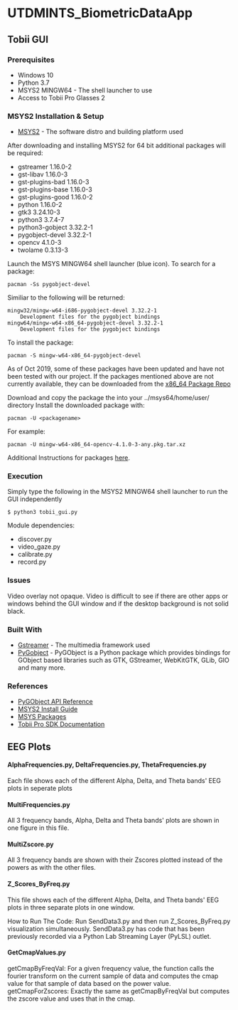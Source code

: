 # UTDMINTS_BiometricDataApp

## Tobii GUI

### Prerequisites

* Windows 10
* Python 3.7
* MSYS2 MINGW64 - The shell launcher to use
* Access to Tobii Pro Glasses 2

### MSYS2 Installation & Setup

* [MSYS2](https://www.msys2.org/) - The software distro and building platform used

After downloading and installing MSYS2 for 64 bit additional packages will be required:
* gstreamer 1.16.0-2
* gst-libav 1.16.0-3
* gst-plugins-bad 1.16.0-3
* gst-plugins-base 1.16.0-3
* gst-plugins-good 1.16.0-2
* python 1.16.0-2
* gtk3 3.24.10-3
* python3 3.7.4-7
* python3-gobject 3.32.2-1
* pygobject-devel 3.32.2-1
* opencv 4.1.0-3
* twolame 0.3.13-3

Launch the MSYS MINGW64 shell launcher (blue icon). To search for a package:
```
pacman -Ss pygobject-devel
```
Similiar to the following will be returned:
```
mingw32/mingw-w64-i686-pygobject-devel 3.32.2-1
    Development files for the pygobject bindings
mingw64/mingw-w64-x86_64-pygobject-devel 3.32.2-1
    Development files for the pygobject bindings
```
To install the package:
```
pacman -S mingw-w64-x86_64-pygobject-devel
```
As of Oct 2019, some of these packages have been updated and have not been tested with our project.
If the packages mentioned above are not currently available, they can be downloaded from the [x86_64 Package Repo](http://repo.msys2.org/mingw/x86_64/)

Download and copy the package the into your ../msys64/home/user/ directory
Install the downloaded package with:
```
pacman -U <packagename>
```
For example:
```
pacman -U mingw-w64-x86_64-opencv-4.1.0-3-any.pkg.tar.xz
```
Additional Instructions for packages [here](https://github.com/msys2/msys2/wiki/Using-packages).

### Execution

Simply type the following in the MSYS2 MINGW64 shell launcher to run the GUI independently

```
$ python3 tobii_gui.py
```
Module dependencies:
* discover.py
* video_gaze.py
* calibrate.py
* record.py

### Issues

Video overlay not opaque. Video is difficult to see if there are other apps or windows behind the GUI window and if the desktop background is not solid black.

### Built With

* [Gstreamer](https://gstreamer.freedesktop.org/documentation/?gi-language=c) - The multimedia framework used
* [PyGobject](https://pygobject.readthedocs.io/en/latest/index.html) - PyGObject is a Python package which provides bindings for GObject based libraries such as GTK, GStreamer, WebKitGTK, GLib, GIO and many more.

### References

* [PyGObject API Reference](https://lazka.github.io/pgi-docs/index.html)
* [MSYS2 Install Guide](https://github.com/msys2/msys2/wiki/MSYS2-installation)
* [MSYS Packages](https://packages.msys2.org/updates)
* [Tobii Pro SDK Documentation](http://developer.tobiipro.com/)


## EEG Plots

#### AlphaFrequencies.py, DeltaFrequencies.py, ThetaFrequencies.py
Each file shows each of the different Alpha, Delta, and Theta bands' EEG plots in
seperate plots


#### MultiFrequencies.py
All 3 frequency bands, Alpha, Delta and Theta bands' plots are shown in one figure
in this file. 


#### MultiZscore.py
All 3 frequency bands are shown with their Zscores plotted instead of the powers as with
the other files.

#### Z_Scores_ByFreq.py
This file shows each of the different Alpha, Delta, and Theta bands' EEG plots in three separate plots
in one window.

How to Run The Code:
Run SendData3.py and then run Z_Scores_ByFreq.py visualization simultaneously. SendData3.py has code that has been previously recorded via a Python Lab Streaming Layer (PyLSL) outlet.


#### GetCmapValues.py
getCmapByFreqVal: For a given frequency value, the function calls the fourier transform on the current
sample of data and computes the cmap value for that sample of data based on the power value.
getCmapForZscores: Exactly the same as getCmapByFreqVal but computes the zscore value and uses
that in the cmap.

